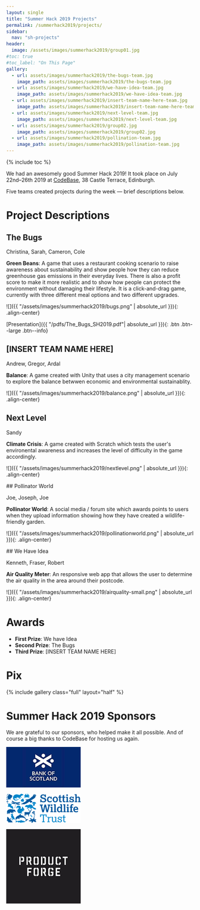 ```yaml
--- 
layout: single
title: "Summer Hack 2019 Projects"
permalink: /summerhack2019/projects/
sidebar:
  nav: "sh-projects"
header:
  image: /assets/images/summerhack2019/group01.jpg
#toc: true
#toc_label: "On This Page"
gallery:
  - url: assets/images/summerhack2019/the-bugs-team.jpg
    image_path: assets/images/summerhack2019/the-bugs-team.jpg
  - url: assets/images/summerhack2019/we-have-idea-team.jpg
    image_path: assets/images/summerhack2019/we-have-idea-team.jpg
  - url: assets/images/summerhack2019/insert-team-name-here-team.jpg
    image_path: assets/images/summerhack2019/insert-team-name-here-team.jpg
  - url: assets/images/summerhack2019/next-level-team.jpg
    image_path: assets/images/summerhack2019/next-level-team.jpg
  - url: assets/images/summerhack2019/group02.jpg
    image_path: assets/images/summerhack2019/group02.jpg
  - url: assets/images/summerhack2019/pollination-team.jpg
    image_path: assets/images/summerhack2019/pollination-team.jpg
--- 
```

{% include toc %}

We had an awesomely good Summer Hack 2019! It took place on July 22nd&ndash;26th 2019 at [CodeBase](https://goo.gl/maps/KD9Gru6wjzr), 38 Castle Terrace, Edinburgh. 

Five teams created projects during the week &mdash; brief descriptions below.

# Project Descriptions

<div class="block" markdown="1">

## The Bugs

Christina, Sarah, Cameron, Cole

**Green Beans**: A game that uses a restaurant cooking scenario to raise awareness about sustainability and show people how they can reduce greenhouse gas emissions in their everyday lives.
There is also a profit score to make it more realistic and to show how people can protect the environment without damaging their lifestyle.
It is a click-and-drag game, currently with three different meal options and two different upgrades.

![]({{ "/assets/images/summerhack2019/bugs.png" | absolute_url }}){: .align-center} 

[Presentation]({{ "/pdfs/The_Bugs_SH2019.pdf"| absolute_url }}){: .btn .btn--large .btn--info}

</div>

<div class="block" markdown="1">

## [INSERT TEAM NAME HERE]
Andrew, Gregor, Ardal


**Balance**: A game created with Unity that uses a city management scenario to explore the balance betwwen economic and environmental sustainablity. 

![]({{ "/assets/images/summerhack2019/balance.png" | absolute_url }}){: .align-center} 

</div>

<div class="block" markdown="1">

## Next Level

Sandy

**Climate Crisis**: A game created with Scratch which tests the user's environental awareness and increases the level of difficulty in the game accordingly. 

![]({{ "/assets/images/summerhack2019/nextlevel.png" | absolute_url }}){: .align-center} 

</div> 

<div class="block" markdown="1">
## Pollinator World

Joe, Joseph, Joe

**Pollinator World**: A social media / forum site which awards points to users when they  upload information showing how they have created a wildlife-friendly garden. 

![]({{ "/assets/images/summerhack2019/pollinationworld.png" | absolute_url }}){: .align-center} 

</div>

<div class="block" markdown="1">
## We Have Idea

Kenneth, Fraser, Robert

**Air Quality Meter**: An responsive web app that allows the user to determine the air quality in the area around their postcode.

![]({{ "/assets/images/summerhack2019/airquality-small.png" | absolute_url }}){: .align-center} 

</div>


# Awards

* **First Prize**: We have Idea
* **Second Prize**: The Bugs
* **Third Prize**: [INSERT TEAM NAME HERE]

# Pix

{% include gallery class="full" layout="half" %}

# Summer Hack 2019 Sponsors

We are grateful to our sponsors, who helped make it all possible. And of course a big thanks to CodeBase for hosting us again.

<div markdown="1">

[![](/assets/images/bos-logo.png)](https://bankofscotland.co.uk)

</div>

<div markdown="1">

[![](/assets/images/swt-logo.png)](https://scottishwildlifetrust.org.uk)

</div>
<div markdown="1">

[![](/assets/images/productforge-logo.png)](https://productforge.io)

</div>
